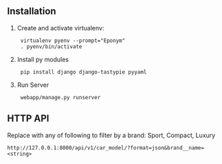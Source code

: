 ##  Installation

1. Create and activate virtualenv:

	    virtualenv pyenv --prompt="Eponym"
		. pyenv/bin/activate

2. Install py modules
	
		pip install django django-tastypie pyyaml

3. Run Server

		webapp/manage.py runserver

##  HTTP API
Replace <string> with any of following to filter by a brand: Sport, Compact, Luxury
	
	http://127.0.0.1:8000/api/v1/car_model/?format=json&brand__name=<string>